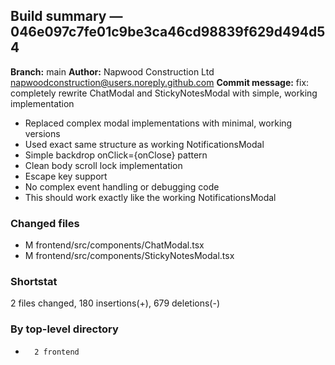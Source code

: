 ## Build summary — 046e097c7fe01c9be3ca46cd98839f629d494d54

**Branch:** main **Author:** Napwood Construction Ltd <napwoodconstruction@users.noreply.github.com>
**Commit message:** fix: completely rewrite ChatModal and StickyNotesModal with simple, working
implementation

- Replaced complex modal implementations with minimal, working versions
- Used exact same structure as working NotificationsModal
- Simple backdrop onClick={onClose} pattern
- Clean body scroll lock implementation
- Escape key support
- No complex event handling or debugging code
- This should work exactly like the working NotificationsModal

### Changed files

- M frontend/src/components/ChatModal.tsx
- M frontend/src/components/StickyNotesModal.tsx

### Shortstat

2 files changed, 180 insertions(+), 679 deletions(-)

### By top-level directory

-       2 frontend
